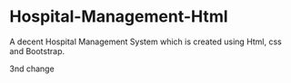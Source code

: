# Hospital-Management-Html
A decent Hospital Management System which is created using Html, css and Bootstrap.

3nd change